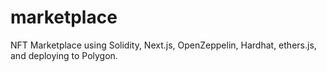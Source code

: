 # marketplace
NFT Marketplace using Solidity, Next.js, OpenZeppelin, Hardhat, ethers.js, and deploying to Polygon.
